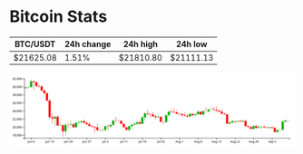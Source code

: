 # Bitcoin Stats

BTC/USDT|24h change|24h high|24h low|
|---|---|---|---|
|$21625.08|1.51%|$21810.80|$21111.13|

<img src="./chart.svg">
